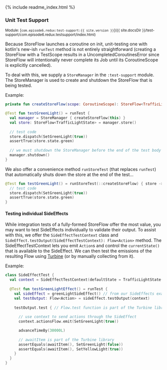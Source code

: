 {% include readme_index.html %}

### Unit Test Support
<sup>Module: [`com.episode6.redux:test-support:{{ site.version }}`]({{ site.docsDir }}/test-support/com.episode6.redux.testsupport/index.html)</sup>

Because StoreFlow launches a coroutine on init, unit-testing one with kotlin's new-ish `runTest` method is not entirely straightforward (creating a StoreFlow with a TestScope results in a UncompletedCoroutinesError since StoreFlow will intentionally never complete its Job until its CoroutineScope is explicitly cancelled). 

To deal with this, we supply a `StoreManager` in the `:test-support` module. The StoreManager is used to create and shutdown the StoreFlow that is being tested. 

Example:
```kotlin
private fun createStoreFlow(scope: CoroutineScope): StoreFlow<TrafficLightState> { /*  */ }

@Test fun testGreenLight() = runTest {
  val manager = StoreManager { createStoreFlow(this) }
  val store: StoreFlow<TrafficLightState> = manager.store()
  
  // test code
  store.dispatch(SetGreenLight(true))
  assertTrue(store.state.green)
  
  // we must shutdown the StoreManager before the end of the test body
  manager.shutdown()
}
```

We also offer a convenience method `runStoreTest` (that replaces `runTest`) that automatically shuts down the store at the end of the test...
```kotlin
@Test fun testGreenLight() = runStoreTest(::createStoreFlow) { store ->
  // test code
  store.dispatch(SetGreenLight(true))
  assertTrue(store.state.green)
}
```

#### Testing individual SideEffects
While integration tests of a fully-formed StoreFlow offer the most value, you may want to test SideEffects individually to validate their output. To assist with this, we offer the `SideEffectTestContext` class and `SideEffect.testOutput(SideEffectTestContext): Flow<Action>` method. The SideEffectTestContext lets you emit `Action`s and control the `currentState()` that is available to the SideEffect. We can then test the emissions of the resulting Flow using [Turbine](https://github.com/cashapp/turbine) (or by manually collecting from it).

Example:
```kotlin
class SideEffectTest {
  val context = SideEffectTestContext(defaultState = TrafficLightState())
  
  @Test fun testGreenLightEffect() = runTest {
    val sideEffect = greenLightSideEffect() // from our SideEffects example code
    val testOutput: Flow<Action> = sideEffect.testOutput(context)
    
    testOutput.test { // Flow.test function is part of the Turbine library
      
      // use context to send actions through the SideEffect
      context.actionsFlow.emit(SetGreenLight(true))

      advanceTimeBy(30000L)
      
      // awaitItem is part of the Turbine library
      assertEquals(awaitItem(), SetGreenLight(false))
      assertEquals(awaitItem(), SetYellowLight(true))
    }
  }
}
```
